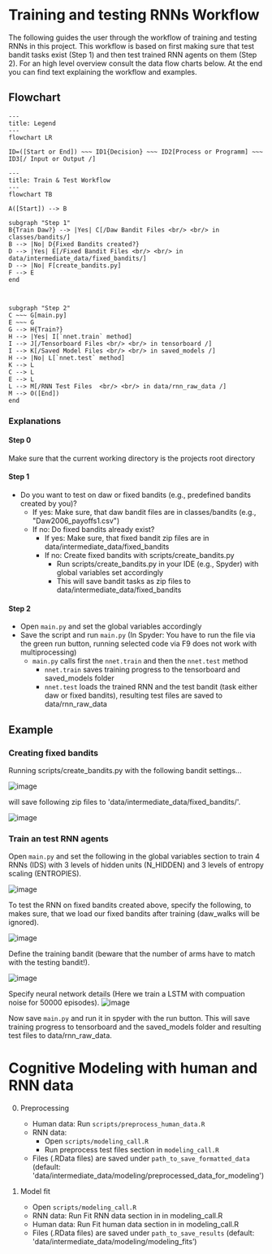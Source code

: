 # Training and testing RNNs Workflow

The following guides the user through the workflow of training and testing RNNs in this project. This workflow is based on first making sure that test bandit tasks exist (Step 1) and then test trained RNN agents on them (Step 2). For an high level overview consult the data flow charts below. At the end you can find text explaining the workflow and examples. 

## Flowchart

```mermaid
---
title: Legend
---
flowchart LR

ID=([Start or End]) ~~~ ID1{Decision} ~~~ ID2[Process or Programm] ~~~ ID3[/ Input or Output /]
```

```mermaid
---
title: Train & Test Workflow
---
flowchart TB

A([Start]) --> B

subgraph "Step 1"
B{Train Daw?} --> |Yes| C[/Daw Bandit Files <br/> <br/> in classes/bandits/]
B --> |No| D{Fixed Bandits created?}
D --> |Yes| E[/Fixed Bandit Files <br/> <br/> in data/intermediate_data/fixed_bandits/]
D --> |No| F[create_bandits.py]
F --> E
end



subgraph "Step 2"
C ~~~ G[main.py]
E ~~~ G
G --> H{Train?}
H --> |Yes| I[`nnet.train` method]
I --> J[/Tensorboard Files <br/> <br/> in tensorboard /]
I --> K[/Saved Model Files <br/> <br/> in saved_models /]
H --> |No| L[`nnet.test` method]
K --> L
C --> L
E --> L 
L --> M[/RNN Test Files  <br/> <br/> in data/rnn_raw_data /]
M --> O([End])
end

```

### Explanations

#### Step 0	
Make sure that the current working directory is the projects root directory

#### Step 1 
* Do you want to test on daw or fixed bandits (e.g., predefined bandits created by you)?
    * If yes: Make sure, that daw bandit files are in classes/bandits (e.g., "Daw2006_payoffs1.csv")
    * If no: Do fixed bandits already exist?
        * If yes: Make sure, that fixed bandit zip files are in data/intermediate_data/fixed_bandits 
        * If no:  Create fixed bandits with scripts/create_bandits.py
             *  Run scripts/create_bandits.py in your IDE (e.g., Spyder) with global variables set accordingly
             *  This will save bandit tasks as zip files to data/intermediate_data/fixed_bandits
 
#### Step 2 
* Open `main.py` and set the global variables accordingly
* Save the script and run `main.py` (In Spyder: You have to run the file via the green run button, running selected code via F9 does not work with multiprocessing)
    *   `main.py` calls first the `nnet.train` and then the `nnet.test` method  
         * `nnet.train` saves training progress to the tensorboard and saved_models folder
         * `nnet.test` loads the trained RNN and the test bandit (task either daw or fixed bandits), resulting test files are saved to data/rnn_raw_data
       
## Example

### Creating fixed bandits

Running scripts/create_bandits.py with the following bandit settings...

![image](https://github.com/deniztu/p1_generalization/assets/54143017/2afaa795-d663-453a-a10e-7802cfe76328)

will save following zip files to 'data/intermediate_data/fixed_bandits/'.

![image](https://github.com/deniztu/p1_generalization/assets/54143017/659d4cd7-a790-41c2-9c62-2940cf51d191)

### Train an test RNN agents

Open `main.py` and set the following in the global variables section to train 4 RNNs (IDS) with 3 levels of hidden units (N_HIDDEN) and 3 levels of entropy scaling (ENTROPIES).

![image](https://github.com/deniztu/p1_generalization/assets/54143017/0b117eaa-c93a-4726-874b-d53ee1a07c44)

To test the RNN on fixed bandits created above, specify the following, to makes sure, that we load our fixed bandits after training (daw_walks will be ignored).

![image](https://github.com/deniztu/p1_generalization/assets/54143017/85425e91-9fcb-432d-8af5-55588414a7e5)

Define the training bandit (beware that the number of arms have to match with the testing bandit!).

![image](https://github.com/deniztu/p1_generalization/assets/54143017/e997c6f0-ad28-4537-bd46-0afc6ee26aeb)

Specify neural network details (Here we train a LSTM with compuation noise for 50000 episodes).
![image](https://github.com/deniztu/p1_generalization/assets/54143017/e9cf61c3-a4e2-415d-b7d9-9dc26683ca43)

Now save `main.py` and run it in spyder with the run button. This will save training progress to tensorboard and the saved_models folder and resulting test files to data/rnn_raw_data. 

# Cognitive Modeling with human and RNN data
0.	Preprocessing
    * Human data: Run `scripts/preprocess_human_data.R` 
    * RNN data:
        * Open `scripts/modeling_call.R`
        * Run preprocess test files section in `modeling_call.R`
    * Files (.RData files) are saved under `path_to_save_formatted_data` (default: 'data/intermediate_data/modeling/preprocessed_data_for_modeling')
   
 1. Model fit
    *  Open `scripts/modeling_call.R`
    *  RNN data: Run Fit RNN data section in in modeling_call.R
    *  Human data: Run Fit human data section in in modeling_call.R
    *  Files (.RData files) are saved under `path_to_save_results` (default: 'data/intermediate_data/modeling/modeling_fits’)
    
